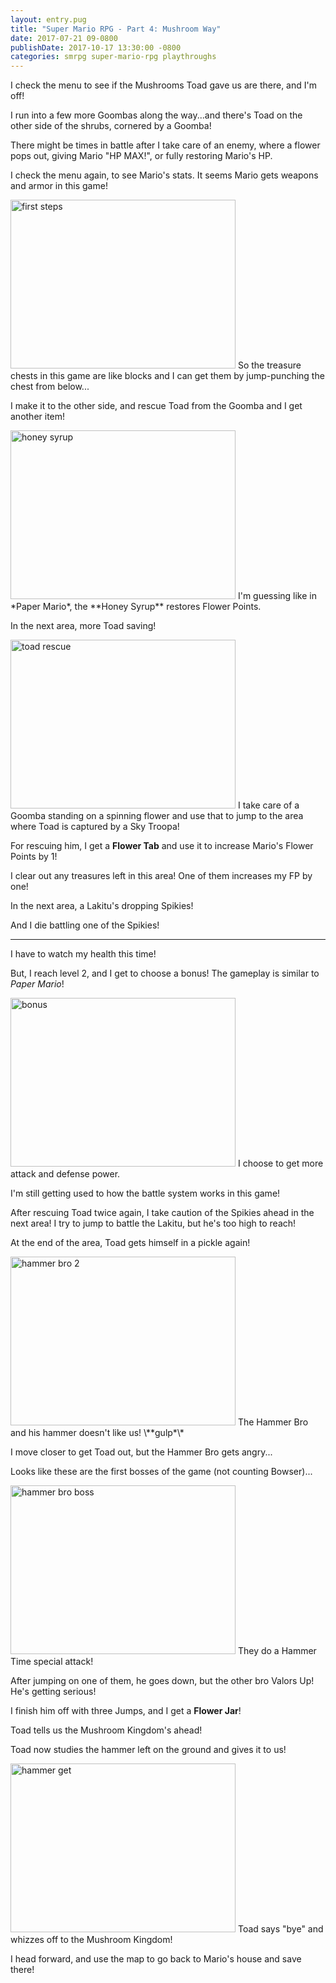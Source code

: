 ```yaml
---
layout: entry.pug
title: "Super Mario RPG - Part 4: Mushroom Way"
date: 2017-07-21 09-0800
publishDate: 2017-10-17 13:30:00 -0800
categories: smrpg super-mario-rpg playthroughs
---
```


<a name="1"></a>

I check the menu to see if the Mushrooms Toad gave us are there, and I'm off!

I run into a few more Goombas along the way...and there's Toad on the other side of the shrubs, cornered by a Goomba!

There might be times in battle after I take care of an enemy, where a flower pops out, giving Mario "HP MAX!", or fully restoring Mario's HP.

I check the menu again, to see Mario's stats. It seems Mario gets weapons and armor in this game!

<img src="http://i.imgur.com/bUcZRLe.png" alt="first steps" width="360" height="270" />
So the treasure chests in this game are like blocks and I can get them by jump-punching the chest from below...

I make it to the other side, and rescue Toad from the Goomba and I get another item!

<img src="http://i.imgur.com/8o5PcLX.png" alt="honey syrup" width="360" height="270" />
I'm guessing like in *Paper Mario*, the **Honey Syrup** restores Flower Points.

In the next area, more Toad saving!

<img src="http://i.imgur.com/3f8CJmR.png" alt="toad rescue" width="360" height="270" />
I take care of a Goomba standing on a spinning flower and use that to jump to the area where Toad is captured by a Sky Troopa!

For rescuing him, I get a **Flower Tab** and use it to increase Mario's Flower Points by 1!

I clear out any treasures left in this area! One of them increases my FP by one!

In the next area, a Lakitu's dropping Spikies!

And I die battling one of the Spikies!

<a name="2"></a>

---

I have to watch my health this time!

But, I reach level 2, and I get to choose a bonus! The gameplay is similar to *Paper Mario*!

<img src="http://i.imgur.com/OMXDJty.png" alt="bonus" width="360" height="270" />
I choose to get more attack and defense power.

I'm still getting used to how the battle system works in this game!

After rescuing Toad twice again, I take caution of the Spikies ahead in the next area! I try to jump to battle the Lakitu, but he's too high to reach!

At the end of the area, Toad gets himself in a pickle again!

<img src="http://i.imgur.com/kvfs4r5.png" alt="hammer bro 2" width="360" height="270" />
The Hammer Bro and his hammer doesn't like us! \**gulp*\*

I move closer to get Toad out, but the Hammer Bro gets angry...

Looks like these are the first bosses of the game (not counting Bowser)...

<img src="http://i.imgur.com/LzuPqX5.png" alt="hammer bro boss" width="360" height="270" />
They do a Hammer Time special attack!

After jumping on one of them, he goes down, but the other bro Valors Up! He's getting serious!

I finish him off with three Jumps, and I get a **Flower Jar**!

Toad tells us the Mushroom Kingdom's ahead!

Toad now studies the hammer left on the ground and gives it to us!

<img src="http://i.imgur.com/QvenRsN.png" alt="hammer get" width="360" height="270" />
Toad says "bye" and whizzes off to the Mushroom Kingdom!

I head forward, and use the map to go back to Mario's house and save there!
